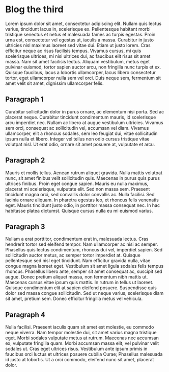 # Blog the third
Lorem ipsum dolor sit amet, consectetur adipiscing elit. Nullam quis lectus varius, tincidunt lacus in, scelerisque ex. Pellentesque habitant morbi tristique senectus et netus et malesuada fames ac turpis egestas. Proin urna est, consectetur vel egestas ut, iaculis a massa. Curabitur in justo ultricies nisl maximus laoreet sed vitae dui. Etiam ut justo lorem. Cras efficitur neque ac risus facilisis tempus. Vivamus cursus, mi quis scelerisque ultrices, mi nisi ultrices dui, ac faucibus elit risus sit amet massa. Nam sit amet facilisis lectus. Aliquam vestibulum, metus eget pulvinar euismod, tortor sapien auctor arcu, non fringilla nunc turpis et ex. Quisque faucibus, lacus a lobortis ullamcorper, lacus libero consectetur tortor, eget ullamcorper nulla sem vel orci. Duis neque sem, fermentum sit amet velit sit amet, dignissim ullamcorper felis.

## Paragraph 1
Curabitur sollicitudin dolor in purus ornare, ac elementum nisi porta. Sed ac placerat neque. Curabitur tincidunt condimentum mauris, id scelerisque arcu imperdiet nec. Nullam ac libero at augue vestibulum ultricies. Vivamus sem orci, consequat ac sollicitudin vel, accumsan vel diam. Vivamus ullamcorper, elit a rhoncus sodales, sem leo feugiat dui, vitae sollicitudin ipsum nulla et libero. Integer vel tellus non odio cursus tristique vitae volutpat nisl. Ut erat odio, ornare sit amet posuere at, vulputate et arcu.

## Paragraph 2
Mauris et mollis tellus. Aenean rutrum aliquet gravida. Nulla mattis volutpat nunc, sit amet finibus velit sollicitudin quis. Maecenas in purus quis purus ultrices finibus. Proin eget congue sapien. Mauris eu nulla maximus, placerat mi scelerisque, vulputate elit. Sed non massa sem. Praesent tincidunt magna orci, sed convallis dolor convallis ac. Nulla facilisi. Sed lacinia ornare aliquam. In pharetra egestas leo, et rhoncus felis venenatis eget. Mauris tincidunt justo odio, in porttitor massa consequat nec. In hac habitasse platea dictumst. Quisque cursus nulla eu mi euismod varius.

## Paragraph 3
Nullam a erat porttitor, condimentum erat in, malesuada lectus. Cras hendrerit tortor sed eleifend tempor. Nam ullamcorper ac nisi ac semper. Phasellus quis lectus condimentum, rhoncus dui vel, imperdiet sapien. Sed sollicitudin auctor metus, ac semper tortor imperdiet at. Quisque pellentesque sed nisl eget tincidunt. Nam efficitur gravida nulla, vitae congue magna laoreet eget. Vestibulum sit amet ligula sodales felis tempus rhoncus. Phasellus libero ante, semper sit amet consequat ac, suscipit sed augue. Donec pretium aliquet massa, non fermentum nibh mattis ut. Maecenas cursus vitae ipsum quis mattis. In rutrum in tellus ut laoreet. Quisque condimentum elit at sapien eleifend posuere. Suspendisse quis dolor sed massa congue sollicitudin. Sed ut neque varius, scelerisque diam sit amet, pretium sem. Donec efficitur fringilla metus vel vehicula.

## Paragraph 4
Nulla facilisi. Praesent iaculis quam sit amet est molestie, eu commodo neque viverra. Nam tempor molestie dui, sit amet varius magna tristique eget. Morbi sodales vulputate metus at rutrum. Maecenas nec accumsan ex, vulputate fringilla quam. Morbi accumsan massa elit, vel pulvinar velit sodales ut. Cras eget ultrices risus. Vestibulum ante ipsum primis in faucibus orci luctus et ultrices posuere cubilia Curae; Phasellus malesuada id justo at lobortis. Ut a orci commodo, eleifend nunc sit amet, placerat dolor.

